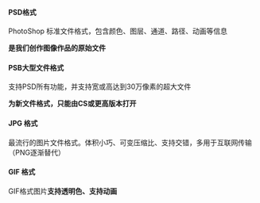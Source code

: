 #### PSD格式

PhotoShop 标准文件格式，包含颜色、图层、通道、路径、动画等信息

**是我们创作图像作品的原始文件**



#### PSB大型文件格式

支持PSD所有功能，并支持宽或高达到30万像素的超大文件

**为新文件格式，只能由CS或更高版本打开**



#### JPG 格式

最流行的图片文件格式。体积小巧、可变压缩比、支持交错，多用于互联网传输（PNG逐渐替代）



####  GIF 格式

GIF格式图片**支持透明色、支持动画**



